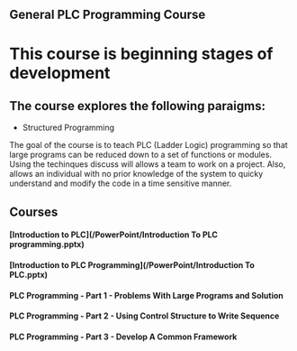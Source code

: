 ## General PLC Programming Course

# **This course is beginning stages of development**

## The course explores the following paraigms: 
  
- Structured Programming

The goal of the course is to teach PLC (Ladder Logic) programming so that large programs can 
be reduced down to a set of functions or modules. Using the techinques discuss will allows a team to work on 
a project. Also, allows an individual with no prior knowledge of the system to quicky understand and modify the
code in a time sensitive manner.

## Courses 

#### [Introduction to PLC](/PowerPoint/Introduction To PLC programming.pptx)
#### [Introduction to PLC Programming](/PowerPoint/Introduction To PLC.pptx)
#### PLC Programming - Part 1 -  Problems With Large Programs and Solution 
#### PLC Programming - Part 2 - Using Control Structure to Write Sequence
#### PLC Programming - Part 3 - Develop A Common Framework 




